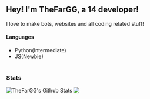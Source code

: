 ## Hey! I'm TheFarGG, a 14 developer!
I love to make bots, websites and all coding related stuff!

#### Languages
- Python(Intermediate)
- JS(Newbie)
<br><br>

### Stats
<img align="left" alt="TheFarGG's Github Stats" src="https://github-readme-stats.vercel.app/api?username=TheFarGG&count_private=true&show_icons=true&theme=radical?width=200?height=200">

[![](https://discord.c99.nl/widget/theme-2/859996173943177226.png?width=200?height=200)](https://discord.gg/jPCHwYzbZt)
